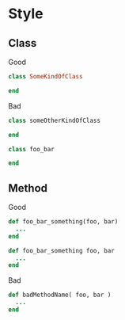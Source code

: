 # Style

## Class

Good

``` ruby
class SomeKindOfClass

end
```

Bad

```ruby
class someOtherKindOfClass

end

class foo_bar

end
```

## Method

Good

```ruby
def foo_bar_something(foo, bar)
  ...
end

def foo_bar_something foo, bar
  ...
end
```

Bad

```ruby
def badMethodName( foo, bar )
  ...
end
```